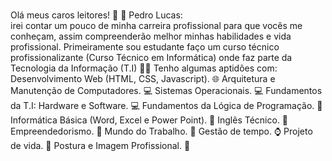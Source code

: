 ###
Olá meus caros leitores! 👋
👦 Pedro Lucas: <br>
irei contar um pouco de minha carreira profissional para que vocês me conheçam, assim compreenderão melhor minhas habilidades e vida profissional.
Primeiramente sou estudante faço um curso técnico profissionalizante (Curso Técnico em Informática) onde faz parte da Tecnologia da Informação (T.I)
👨‍💻 Tenho algumas aptidões com:
Desenvolvimento Web (HTML, CSS, Javascript). 🌐
Arquitetura e Manutenção de Computadores. 💻
Sistemas Operacionais. 💻
Fundamentos da T.I: Hardware e Software. 💻
Fundamentos da Lógica de Programação. 📖
Informática Básica (Word, Excel e Power Point). 🏢
Inglês Técnico. 💬
Empreendedorismo. 💸
Mundo do Trabalho. 💼
Gestão de tempo. ⌚
Projeto de vida. 🚀
Postura e Imagem Profissional. 👦

